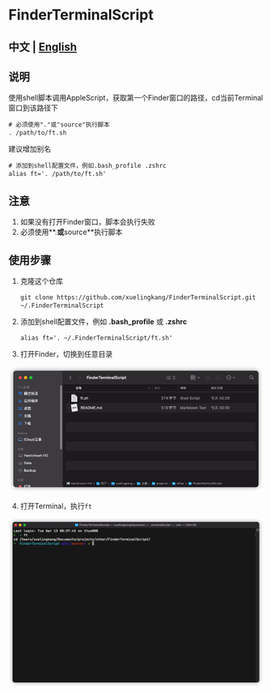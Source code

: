 # FinderTerminalScript

## 中文 | [English](./README.md)

## 说明

使用shell脚本调用AppleScript，获取第一个Finder窗口的路径，cd当前Terminal窗口到该路径下

```shell
# 必须使用"."或"source"执行脚本
. /path/to/ft.sh
```

建议增加别名

```shell
# 添加到shell配置文件，例如.bash_profile .zshrc
alias ft='. /path/to/ft.sh'
```

## 注意

1. 如果没有打开Finder窗口，脚本会执行失败
2. 必须使用**.**或**source**执行脚本

## 使用步骤

1. 克隆这个仓库

   ```shell
   git clone https://github.com/xuelingkang/FinderTerminalScript.git ~/.FinderTerminalScript
   ```

2. 添加到shell配置文件，例如 **.bash_profile** 或 **.zshrc**

   ```shell
   alias ft='. ~/.FinderTerminalScript/ft.sh'
   ```

3. 打开Finder，切换到任意目录

![finder.png](https://raw.githubusercontent.com/xuelingkang/assets/master/FinderTerminalScript/finder.png)

4. 打开Terminal，执行`ft`

![terminal.png](https://raw.githubusercontent.com/xuelingkang/assets/master/FinderTerminalScript/terminal.png)

